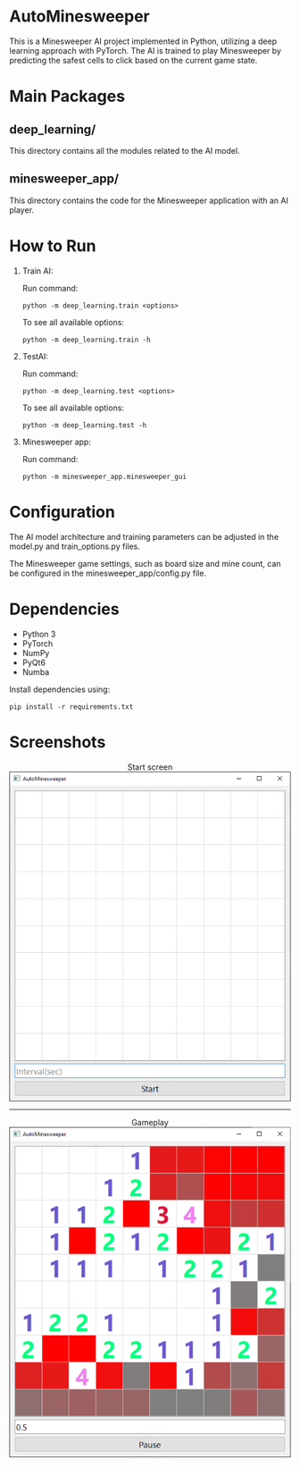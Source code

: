 # AutoMinesweeper

This is a Minesweeper AI project implemented in Python, utilizing a deep learning approach with PyTorch. The AI is trained to play Minesweeper by predicting the safest cells to click based on the current game state.

# Main Packages

## deep_learning/

This directory contains all the modules related to the AI model.

## minesweeper_app/

This directory contains the code for the Minesweeper application with an AI player.

# How to Run

1. Train AI:
   
    Run command:
    ```
    python -m deep_learning.train <options>
    ```
    To see all available options:

    ```
    python -m deep_learning.train -h
    ```
2. TestAI:
   
    Run command:
    ```
    python -m deep_learning.test <options>
    ```
    To see all available options:

    ```
    python -m deep_learning.test -h
    ```
3. Minesweeper app:

    Run command:
    ```
    python -m minesweeper_app.minesweeper_gui
    ```

# Configuration

The AI model architecture and training parameters can be adjusted in the model.py and train_options.py files.

The Minesweeper game settings, such as board size and mine count, can be configured in the minesweeper_app/config.py file.

# Dependencies

- Python 3
- PyTorch
- NumPy
- PyQt6
- Numba

Install dependencies using: 

```
pip install -r requirements.txt
```

# Screenshots
<div style="text-align: center"> Start screen </div>
<img src="images/img_1.png" style="display: block; margin: 0 auto">
 
<hr>

 <div style="text-align: center"> Gameplay </div>
 <img src="images/img_2.png" style="display: block; margin: 0 auto">

